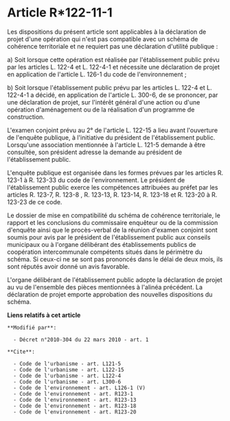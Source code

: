 # Article R*122-11-1

Les dispositions du présent article sont applicables à la déclaration de projet d'une opération qui n'est pas compatible avec
un schéma de cohérence territoriale et ne requiert pas une déclaration d'utilité publique : 

a) Soit lorsque cette opération est réalisée par l'établissement public prévu par les articles L. 122-4 et L. 122-4-1 et
nécessite une déclaration de projet en application de l'article L. 126-1 du code de l'environnement ; 

b) Soit lorsque l'établissement public prévu par les articles L. 122-4 et L. 122-4-1 a décidé, en application de l'article L.
300-6, de se prononcer, par une déclaration de projet, sur l'intérêt général d'une action ou d'une opération d'aménagement ou
de la réalisation d'un programme de construction.

L'examen conjoint prévu au 2° de l'article L. 122-15 a lieu avant l'ouverture de l'enquête publique, à l'initiative du
président de l'établissement public. Lorsqu'une association mentionnée à l'article L. 121-5 demande à être consultée, son
président adresse la demande au président de l'établissement public.

L'enquête publique est organisée dans les formes prévues par les articles R. 123-1 à R. 123-33 du code de l'environnement. Le
président de l'établissement public exerce les compétences attribuées au préfet par les articles R. 123-7, R. 123-8 , R.
123-13, R. 123-14, R. 123-18 et R. 123-20 à R. 123-23 de ce code. 

Le dossier de mise en compatibilité du schéma de cohérence territoriale, le rapport et les conclusions du commissaire
enquêteur ou de la commission d'enquête ainsi que le procès-verbal de la réunion d'examen conjoint sont soumis pour avis par
le président de l'établissement public aux conseils municipaux ou à l'organe délibérant des établissements publics de
coopération intercommunale compétents situés dans le périmètre du schéma. Si ceux-ci ne se sont pas prononcés dans le délai
de deux mois, ils sont réputés avoir donné un avis favorable.

L'organe délibérant de l'établissement public adopte la déclaration de projet au vu de l'ensemble des pièces mentionnées à
l'alinéa précédent. La déclaration de projet emporte approbation des nouvelles dispositions du schéma.

**Liens relatifs à cet article**

	**Modifié par**:

	  - Décret n°2010-304 du 22 mars 2010 - art. 1

	**Cite**:

	  - Code de l'urbanisme - art. L121-5
	  - Code de l'urbanisme - art. L122-15
	  - Code de l'urbanisme - art. L122-4
	  - Code de l'urbanisme - art. L300-6
	  - Code de l'environnement - art. L126-1 (V)
	  - Code de l'environnement - art. R123-1
	  - Code de l'environnement - art. R123-13
	  - Code de l'environnement - art. R123-18
	  - Code de l'environnement - art. R123-20
